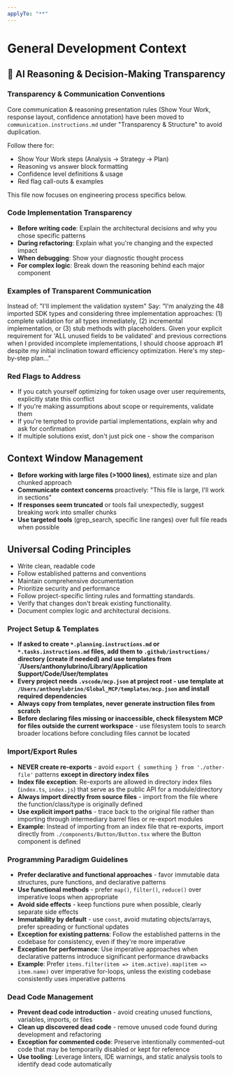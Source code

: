 ```yaml
---
applyTo: "**"
---
```

# General Development Context

## 🧠 AI Reasoning & Decision-Making Transparency

### Transparency & Communication Conventions
Core communication & reasoning presentation rules (Show Your Work, response layout, confidence annotation) have been moved to `communication.instructions.md` under "Transparency & Structure" to avoid duplication.

Follow there for:
- Show Your Work steps (Analysis → Strategy → Plan)
- Reasoning vs answer block formatting
- Confidence level definitions & usage
- Red flag call-outs & examples

This file now focuses on engineering process specifics below.


### Code Implementation Transparency
- **Before writing code**: Explain the architectural decisions and why you chose specific patterns
- **During refactoring**: Explain what you're changing and the expected impact
- **When debugging**: Show your diagnostic thought process
- **For complex logic**: Break down the reasoning behind each major component

### Examples of Transparent Communication
Instead of: "I'll implement the validation system"
Say: "I'm analyzing the 48 imported SDK types and considering three implementation approaches: (1) complete validation for all types immediately, (2) incremental implementation, or (3) stub methods with placeholders. Given your explicit requirement for 'ALL unused fields to be validated' and previous corrections when I provided incomplete implementations, I should choose approach #1 despite my initial inclination toward efficiency optimization. Here's my step-by-step plan..."

### Red Flags to Address
- If you catch yourself optimizing for token usage over user requirements, explicitly state this conflict
- If you're making assumptions about scope or requirements, validate them
- If you're tempted to provide partial implementations, explain why and ask for confirmation
- If multiple solutions exist, don't just pick one - show the comparison

## Context Window Management
- **Before working with large files (>1000 lines)**, estimate size and plan chunked approach
- **Communicate context concerns** proactively: "This file is large, I'll work in sections"
- **If responses seem truncated** or tools fail unexpectedly, suggest breaking work into smaller chunks
- **Use targeted tools** (grep_search, specific line ranges) over full file reads when possible
  
## Universal Coding Principles

- Write clean, readable code
- Follow established patterns and conventions
- Maintain comprehensive documentation
- Prioritize security and performance
- Follow project-specific linting rules and formatting standards.
- Verify that changes don't break existing functionality.
- Document complex logic and architectural decisions.
  
### Project Setup & Templates

- **If asked to create `*.planning.instructions.md` or `*.tasks.instructions.md` files, add them to `.github/instructions/` directory (create if needed) and use templates from `/Users/anthonylubrino/Library/Application Support/Code/User/templates**
- **Every project needs `.vscode/mcp.json` at project root - use template at `/Users/anthonylubrino/Global_MCP/templates/mcp.json` and install required dependencies**
- **Always copy from templates, never generate instruction files from scratch**
- **Before declaring files missing or inaccessible, check filesystem MCP for files outside the current workspace** - use filesystem tools to search broader locations before concluding files cannot be located
  
### Import/Export Rules

- **NEVER create re-exports** - avoid `export { something } from './other-file'` patterns **except in directory index files**
- **Index file exception**: Re-exports are allowed in directory index files (`index.ts`, `index.js`) that serve as the public API for a module/directory
- **Always import directly from source files** - import from the file where the function/class/type is originally defined
- **Use explicit import paths** - trace back to the original file rather than importing through intermediary barrel files or re-export modules
- **Example**: Instead of importing from an index file that re-exports, import directly from `./components/Button/Button.tsx` where the Button component is defined

### Programming Paradigm Guidelines

- **Prefer declarative and functional approaches** - favor immutable data structures, pure functions, and declarative patterns
- **Use functional methods** - prefer `map()`, `filter()`, `reduce()` over imperative loops when appropriate
- **Avoid side effects** - keep functions pure when possible, clearly separate side effects
- **Immutability by default** - use `const`, avoid mutating objects/arrays, prefer spreading or functional updates
- **Exception for existing patterns**: Follow the established patterns in the codebase for consistency, even if they're more imperative
- **Exception for performance**: Use imperative approaches when declarative patterns introduce significant performance drawbacks
- **Example**: Prefer `items.filter(item => item.active).map(item => item.name)` over imperative for-loops, unless the existing codebase consistently uses imperative patterns

### Dead Code Management

- **Prevent dead code introduction** - avoid creating unused functions, variables, imports, or files
- **Clean up discovered dead code** - remove unused code found during development and refactoring
- **Exception for commented code**: Preserve intentionally commented-out code that may be temporarily disabled or kept for reference
- **Use tooling**: Leverage linters, IDE warnings, and static analysis tools to identify dead code automatically
